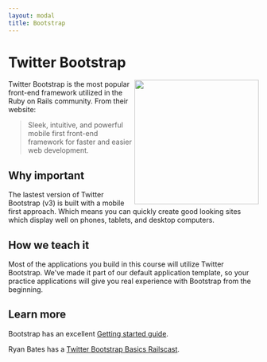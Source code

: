 ```yaml
---
layout: modal
title: Bootstrap
---
```


Twitter Bootstrap
===
<a href="http://dnsimple.com">
  <img src="http://media02.hongkiat.com/twitter-bootstrap/twitter-bootstrap.jpg" width="250" align="right" />
</a>

Twitter Bootstrap is the most popular front-end framework utilized in the Ruby on Rails community. From their website:

> Sleek, intuitive, and powerful mobile first front-end framework for faster and easier web development.

Why important
---

The lastest version of Twitter Bootstrap (v3) is built with a mobile first approach.  Which means you can quickly create good looking sites which display well on phones, tablets, and desktop computers.


How we teach it
---

Most of the applications you build in this course will utilize Twitter Bootstrap.  We've made it part of our default application template, so your practice applications will give you real experience with Bootstrap from the beginning.

Learn more
---

Bootstrap has an excellent [Getting started guide](http://getbootstrap.com/getting-started/).

Ryan Bates has a [Twitter Bootstrap Basics Railscast](http://railscasts.com/episodes/328-twitter-bootstrap-basics).